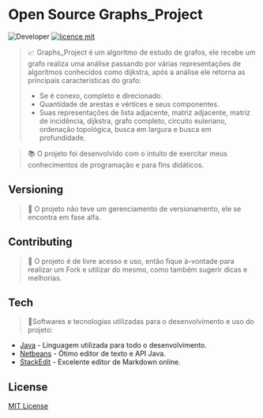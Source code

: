 
# Open Source Graphs_Project
![Developer](https://img.shields.io/badge/GabrielFSSantos-Graphs__Project-blue)
[![licence mit](https://img.shields.io/github/license/GabrielFSSantos/Graphs_Project)](https://github.com/GabrielFSSantos/TypeScript/blob/master/LICENSE)

> :chart_with_upwards_trend: Graphs_Project é um algoritmo de estudo de grafos, ele recebe um grafo realiza uma análise passando por várias representações de algoritmos conhecidos como dijkstra, após a análise ele retorna as principais características do grafo:
> * Se é conexo, completo e direcionado.
> * Quantidade de arestas e vértices e seus componentes.
> * Suas representações de lista adjacente, matriz adjacente, matriz de incidência, dijkstra, grafo completo, circuito euleriano, ordenação topológica, busca em largura e busca em profundidade. <br>

> :books: O projeto foi desenvolvido com o intuito de exercitar meus conhecimentos de programação e para fins didáticos.

## Versioning
> :flags: O projeto não teve um gerenciamento de versionamento, ele se encontra em fase alfa.

## Contributing
> :information_desk_person: O projeto é de livre acesso e uso, então fique à-vontade para realizar um Fork e utilizar do mesmo, como também sugerir dicas e melhorias.

## Tech
> :space_invader:Softwares e tecnologias utilizadas para o desenvolvimento e uso do projeto:

* [Java] - Linguagem utilizada para todo o desenvolvimento.
* [Netbeans] - Ótimo editor de texto e API Java.
* [StackEdit] - Excelente editor de Markdown online.

## License
[MIT License](https://github.com/GabrielFSSantos/TypeScript/blob/master/LICENSE)



[Java]: <https://www.java.com/pt_BR/>
[Netbeans]: <https://netbeans.org/>
[StackEdit]: <https://stackedit.io/>

